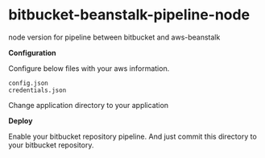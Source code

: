 # bitbucket-beanstalk-pipeline-node
node version for pipeline between bitbucket and aws-beanstalk

**Configuration**

Configure below files with your aws information.
```
config.json
credentials.json
```

Change application directory to your application

**Deploy**

Enable your bitbucket repository pipeline.
And just commit this directory to your bitbucket repository.
